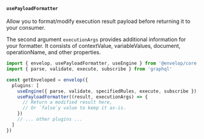 #### `usePayloadFormatter`

Allow you to format/modify execution result payload before returning it to your consumer.

The second argument `executionArgs` provides additional information for your formatter. It consists of contextValue, variableValues, document, operationName, and other properties.

```ts
import { envelop, usePayloadFormatter, useEngine } from '@envelop/core'
import { parse, validate, execute, subscribe } from 'graphql'

const getEnveloped = envelop({
  plugins: [
    useEngine({ parse, validate, specifiedRules, execute, subscribe }),
    usePayloadFormatter((result, executionArgs) => {
      // Return a modified result here,
      // Or `false`y value to keep it as-is.
    })
    // ... other plugins ...
  ]
})
```
